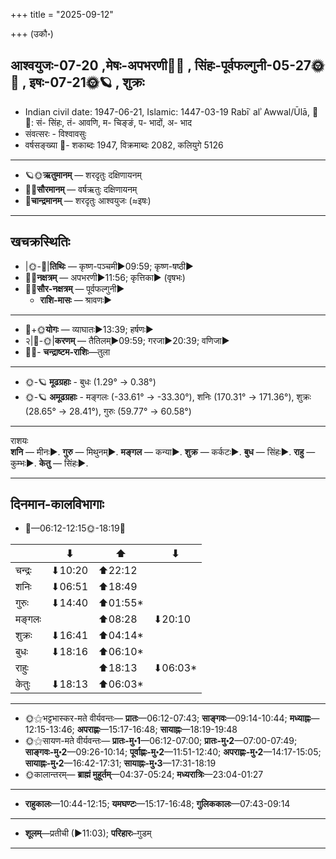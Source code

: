 +++
title = "2025-09-12"

+++
(उकौ॰)
## आश्वयुजः-07-20  ,मेषः-अपभरणी🌛🌌  ,  सिंहः-पूर्वफल्गुनी-05-27🌞🌌  ,  इषः-07-21🌞🪐  , शुक्रः
- Indian civil date: 1947-06-21, Islamic: 1447-03-19 Rabīʿ alʾ Awwal/Ūlā, 🌌🌞: सं- सिंहः, तं- आवणि, म- चिङ्ङं, प- भादों, अ- भाद
- संवत्सरः - विश्वावसुः
- वर्षसङ्ख्या 🌛- शकाब्दः 1947, विक्रमाब्दः 2082, कलियुगे 5126
___________________
- 🪐🌞**ऋतुमानम्** — शरदृतुः दक्षिणायनम्
- 🌌🌞**सौरमानम्** — वर्षऋतुः दक्षिणायनम्
- 🌛**चान्द्रमानम्** — शरदृतुः आश्वयुजः (≈इषः)
___________________


## खचक्रस्थितिः
- |🌞-🌛|**तिथिः** — कृष्ण-पञ्चमी►09:59; कृष्ण-षष्ठी►  
- 🌌🌛**नक्षत्रम्** — अपभरणी►11:56; कृत्तिका► (वृषभः)  
- 🌌🌞**सौर-नक्षत्रम्** — पूर्वफल्गुनी►  
  - **राशि-मासः** — श्रावणः► 
___________________
- 🌛+🌞**योगः** — व्याघातः►13:39; हर्षणः►  
- २|🌛-🌞|**करणम्** — तैतिलम्►09:59; गरजा►20:39; वणिजा►  
- 🌌🌛- **चन्द्राष्टम-राशिः**—तुला  
___________________
- 🌞-🪐 **मूढग्रहाः** - बुधः (1.29° → 0.38°)
- 🌞-🪐 **अमूढग्रहाः** - मङ्गलः (-33.61° → -33.30°), शनिः (170.31° → 171.36°), शुक्रः (28.65° → 28.41°), गुरुः (59.77° → 60.58°)
___________________
राशयः  
**शनि** — मीनः►. **गुरु** — मिथुनम्►. **मङ्गल** — कन्या►. **शुक्र** — कर्कटः►. **बुध** — सिंहः►. **राहु** — कुम्भः►. **केतु** — सिंहः►. 
___________________


## दिनमान-कालविभागाः
- 🌅—06:12-12:15🌞-18:19🌇  

|      |⬇     |⬆     |⬇     |
|------|-----|-----|------|
|चन्द्रः|⬇10:20 |⬆22:12 |     |
|शनिः   |⬇06:51 |⬆18:49 |     |
|गुरुः  |⬇14:40 |⬆01:55*|     |
|मङ्गलः |     |⬆08:28 |⬇20:10 |
|शुक्रः |⬇16:41 |⬆04:14*|     |
|बुधः   |⬇18:16 |⬆06:10*|     |
|राहुः  |     |⬆18:13 |⬇06:03*|
|केतुः  |⬇18:13 |⬆06:03*|     |
___________________
- 🌞⚝भट्टभास्कर-मते वीर्यवन्तः— **प्रातः**—06:12-07:43; **साङ्गवः**—09:14-10:44; **मध्याह्नः**—12:15-13:46; **अपराह्णः**—15:17-16:48; **सायाह्नः**—18:19-19:48  
- 🌞⚝सायण-मते वीर्यवन्तः— **प्रातः-मु॰1**—06:12-07:00; **प्रातः-मु॰2**—07:00-07:49; **साङ्गवः-मु॰2**—09:26-10:14; **पूर्वाह्णः-मु॰2**—11:51-12:40; **अपराह्णः-मु॰2**—14:17-15:05; **सायाह्नः-मु॰2**—16:42-17:31; **सायाह्नः-मु॰3**—17:31-18:19  
- 🌞कालान्तरम्— **ब्राह्मं मुहूर्तम्**—04:37-05:24; **मध्यरात्रिः**—23:04-01:27  
___________________
- **राहुकालः**—10:44-12:15; **यमघण्टः**—15:17-16:48; **गुलिककालः**—07:43-09:14  
___________________
- **शूलम्**—प्रतीची (►11:03); **परिहारः**–गुडम्  
___________________
